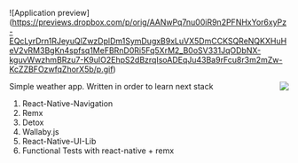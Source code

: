 ![Application preview]
(https://previews.dropbox.com/p/orig/AANwPq7nu00iR9n2PFNHxYor6xyPz-EQcLyrDrn1RJeyuQlZwzDplDm1SymDugxB9xLuVX5DmCCKSQReNQKXHuHeV2vRM3BgKn4spfsq1MeFBRnD0Ri5Fq5XrM2_B0oSV331JqODbNX-kguvWwzhmBRzu7-K9uIO2EhpS2dBzrqIsoADEqJu43Ba9rFcu8r3m2mZw-KcZZBFOzwfqZhorX5b/p.gif)

<img align="right" src="https://previews.dropbox.com/p/orig/AANwPq7nu00iR9n2PFNHxYor6xyPz-EQcLyrDrn1RJeyuQlZwzDplDm1SymDugxB9xLuVX5DmCCKSQReNQKXHuHeV2vRM3BgKn4spfsq1MeFBRnD0Ri5Fq5XrM2_B0oSV331JqODbNX-kguvWwzhmBRzu7-K9uIO2EhpS2dBzrqIsoADEqJu43Ba9rFcu8r3m2mZw-KcZZBFOzwfqZhorX5b/p.gif">


Simple weather app. Written in order to learn next stack
1. React-Native-Navigation
2. Remx
3. Detox
4. Wallaby.js
5. React-Native-UI-Lib
6. Functional Tests with react-native + remx
